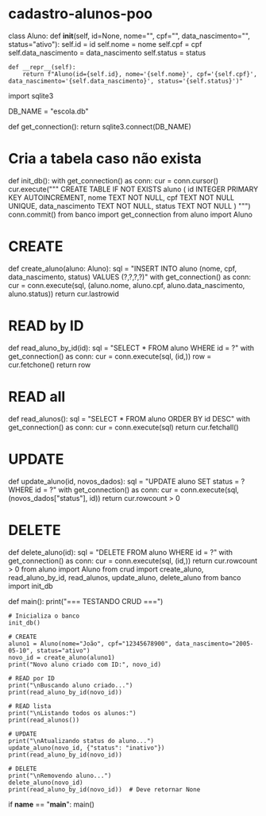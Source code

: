 # cadastro-alunos-poo

class Aluno:
    def __init__(self, id=None, nome="", cpf="", data_nascimento="", status="ativo"):
        self.id = id
        self.nome = nome
        self.cpf = cpf
        self.data_nascimento = data_nascimento
        self.status = status

    def __repr__(self):
        return f"Aluno(id={self.id}, nome='{self.nome}', cpf='{self.cpf}', data_nascimento='{self.data_nascimento}', status='{self.status}')"
import sqlite3

DB_NAME = "escola.db"

def get_connection():
    return sqlite3.connect(DB_NAME)

# Cria a tabela caso não exista
def init_db():
    with get_connection() as conn:
        cur = conn.cursor()
        cur.execute("""
            CREATE TABLE IF NOT EXISTS aluno (
                id INTEGER PRIMARY KEY AUTOINCREMENT,
                nome TEXT NOT NULL,
                cpf TEXT NOT NULL UNIQUE,
                data_nascimento TEXT NOT NULL,
                status TEXT NOT NULL
            )
        """)
        conn.commit()
from banco import get_connection
from aluno import Aluno

# CREATE
def create_aluno(aluno: Aluno):
    sql = "INSERT INTO aluno (nome, cpf, data_nascimento, status) VALUES (?,?,?,?)"
    with get_connection() as conn:
        cur = conn.execute(sql, (aluno.nome, aluno.cpf, aluno.data_nascimento, aluno.status))
        return cur.lastrowid

# READ by ID
def read_aluno_by_id(id):
    sql = "SELECT * FROM aluno WHERE id = ?"
    with get_connection() as conn:
        cur = conn.execute(sql, (id,))
        row = cur.fetchone()
        return row

# READ all
def read_alunos():
    sql = "SELECT * FROM aluno ORDER BY id DESC"
    with get_connection() as conn:
        cur = conn.execute(sql)
        return cur.fetchall()

# UPDATE
def update_aluno(id, novos_dados):
    sql = "UPDATE aluno SET status = ? WHERE id = ?"
    with get_connection() as conn:
        cur = conn.execute(sql, (novos_dados["status"], id))
        return cur.rowcount > 0

# DELETE
def delete_aluno(id):
    sql = "DELETE FROM aluno WHERE id = ?"
    with get_connection() as conn:
        cur = conn.execute(sql, (id,))
        return cur.rowcount > 0
from aluno import Aluno
from crud import create_aluno, read_aluno_by_id, read_alunos, update_aluno, delete_aluno
from banco import init_db

def main():
    print("=== TESTANDO CRUD ===")

    # Inicializa o banco
    init_db()

    # CREATE
    aluno1 = Aluno(nome="João", cpf="12345678900", data_nascimento="2005-05-10", status="ativo")
    novo_id = create_aluno(aluno1)
    print("Novo aluno criado com ID:", novo_id)

    # READ por ID
    print("\nBuscando aluno criado...")
    print(read_aluno_by_id(novo_id))

    # READ lista
    print("\nListando todos os alunos:")
    print(read_alunos())

    # UPDATE
    print("\nAtualizando status do aluno...")
    update_aluno(novo_id, {"status": "inativo"})
    print(read_aluno_by_id(novo_id))

    # DELETE
    print("\nRemovendo aluno...")
    delete_aluno(novo_id)
    print(read_aluno_by_id(novo_id))  # Deve retornar None

if __name__ == "__main__":
    main()
